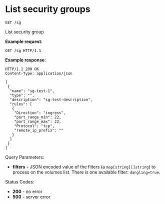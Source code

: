 # List security groups

`GET /sg`

List security group

**Example request**:

    GET /sg HTTP/1.1

**Example response**:

    HTTP/1.1 200 OK
    Content-Type: application/json

    [
     {
      "name": "sg-test-1",
      "type": "",
      "description": "sg-test-description",
      "rules": [
       {
        "Direction": "ingress",
        "port_range_min": 22,
        "port_range_max": 22,
        "Protocol": "tcp",
        "remote_ip_prefix": ""
       }
      ]
     }
    ]


Query Parameters:

- **filters** - JSON encoded value of the filters (a `map[string][]string`) to process on the volumes list. There is one available filter: `dangling=true`.

Status Codes:

-   **200** - no error
-   **500** - server error

